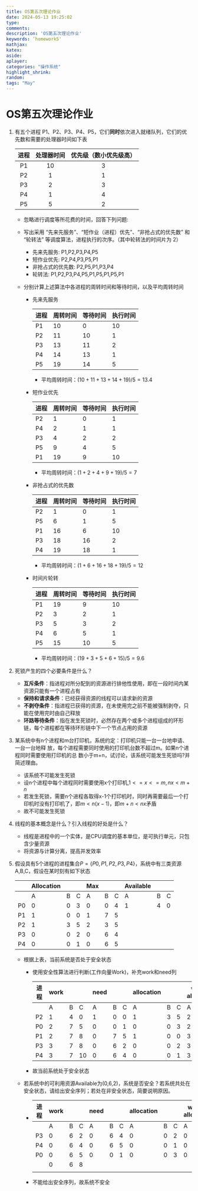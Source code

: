 ```yaml
---
title: OS第五次理论作业
date: 2024-05-13 19:25:02
type:
comments: 
description: 'OS第五次理论作业'
keywords: ‘homework5'
mathjax:
katex:
aside:
aplayer:
categories: "操作系统"
highlight_shrink:
random:
tags: "May"
---
```


# OS第五次理论作业

1. 有五个进程 P1、P2、P3、P4、P5，它们**同时**依次进入就绪队列，它们的优先数和需要的处理器时间如下表

   | 进程 | 处理器时间 | 优先级（数小优先级高） |
   | :--: | :--------: | :--------------------: |
   |  P1  |     10     |           3            |
   |  P2  |     1      |           1            |
   |  P3  |     2      |           3            |
   |  P4  |     1      |           4            |
   |  P5  |     5      |           2            |

   - 忽略进行调度等所花费的时间，回答下列问题:

   - 写出采用 “先来先服务”、“短作业（进程）优先”、“非抢占式的优先数” 和 “轮转法” 等调度算法，进程执行的次序。（其中轮转法的时间片为 2）

     - 先来先服务: P1,P2,P3,P4,P5
     - 短作业优先: P2,P4,P3,P5,P1
     - 非抢占式的优先数: P2,P5,P1,P3,P4
     - 轮转法: P1,P2,P3,P4,P5,P1,P5,P1,P5,P1

   - 分别计算上述算法中各进程的周转时间和等待时间，以及平均周转时间

     * 先来先服务

       | 进程 | 周转时间 | 等待时间 | 执行时间 |
       | ---- | -------- | -------- | -------- |
       | P1   | 10       | 0        | 10       |
       | P2   | 11       | 10       | 1        |
       | P3   | 13       | 11       | 2        |
       | P4   | 14       | 13       | 1        |
       | P5   | 19       | 14       | 5        |

       * 平均周转时间：$(10+11+13+14+19)/5=13.4$

     * 短作业优先

       | 进程 | 周转时间 | 等待时间 | 执行时间 |
       | ---- | -------- | -------- | -------- |
       | P2   | 1        | 0        | 1        |
       | P4   | 2        | 1        | 1        |
       | P3   | 4        | 2        | 2        |
       | P5   | 9        | 4        | 5        |
       | P1   | 19       | 9        | 10       |

       * 平均周转时间：$(1+2+4+9+19)/5=7$

     * 非抢占式的优先数

       | 进程 | 周转时间 | 等待时间 | 执行时间 |
       | ---- | -------- | -------- | -------- |
       | P2   | 1        | 0        | 1        |
       | P5   | 6        | 1        | 5        |
       | P1   | 16       | 6        | 10       |
       | P3   | 18       | 16       | 2        |
       | P4   | 19       | 18       | 1        |

       * 平均周转时间：$(1+6+16+18+19)/5=12$​

     * 时间片轮转

       | 进程 | 周转时间 | 等待时间 | 执行时间 |
       | ---- | -------- | -------- | -------- |
       | P1   | 19       | 9        | 10       |
       | P2   | 3        | 2        | 1        |
       | P3   | 5        | 3        | 2        |
       | P4   | 6        | 5        | 1        |
       | P5   | 15       | 10       | 5        |

       * 平均周转时间：$(19+3+5+6+15)/5=9.6$​

2. 死锁产生的四个必要条件是什么？

   * **互斥条件**：指进程对所分配到的资源进行排他性使用，即在一段时间内某资源只能有一个进程占有
   * **保持和请求条件**：已经获得资源的线程可以请求新的资源
   * **不剥夺条件**：指进程已获得的资源，在未使用完之前不能被强制剥夺，只能在使用完时由自己释放
   * **环路等待条件**：指在发生死锁时，必然存在两个或多个进程组成的环形链，每个进程都在等待环形链中下一个节点占用的资源

3. 某系统中有n个进程和m台打印机，系统约定：打印机只能一台一台地申请、一台一台地释 放，每个进程需要同时使用的打印机台数不超过m。如果n个进程同时需要使用打印机的总 数小于m+n，试讨论，该系统可能发生死锁吗?并简述理由。

   * 该系统不可能发生死锁
   * 设n个进程中每个进程同时需要使用x个打印机,$1<=x<=m,nx<m+n$​
   * 若发生死锁，需要n个进程各取得x-1个打印机时，同时再需要最后一个打印机时没有打印机了，即$m < n(x-1)$，即$m+n<nx$矛盾
   * 故不可能发生死锁

4. 线程的基本概念是什么？引入线程的好处是什么？

   * 线程是进程中的一个实体，是CPU调度的基本单位，是可执行单元，只包含少量资源
   * 将资源与计算分离，提高并发效率

5. 假设具有5个进程的进程集合$P=\{P0,P1,P2,P3,P4\}$​，系统中有三类资源A,B,C，假设在某时刻有如下状态

   |      | Allocation |      |      | Max  |      |      | Available |      |      |
   | ---- | ---------- | ---- | ---- | ---- | ---- | ---- | --------- | ---- | ---- |
   |      | A          | B    | C    | A    | B    | C    | A         | B    | C    |
   | P0   | 0          | 0    | 3    | 0    | 0    | 4    | 1         | 4    | 0    |
   | P1   | 1          | 0    | 0    | 1    | 7    | 5    |           |      |      |
   | P2   | 1          | 3    | 5    | 2    | 3    | 5    |           |      |      |
   | P3   | 0          | 0    | 2    | 0    | 6    | 4    |           |      |      |
   | P4   | 0          | 0    | 1    | 0    | 6    | 5    |           |      |      |

   * 根据上表，当前系统是否处于安全状态

     * 使用安全性算法进行判断(工作向量Work)，补充work和need列

       | 进程 | work |      |      | need |      |      | allocation |      |      | work + allocation |      |      | finish |
       | ---- | ---- | ---- | ---- | ---- | ---- | ---- | ---------- | ---- | ---- | ----------------- | ---- | ---- | ------ |
       |      | A    | B    | C    | A    | B    | C    | A          | B    | C    | A                 | B    | C    |        |
       | P2   | 1    | 4    | 0    | 1    | 0    | 0    | 1          | 3    | 5    | 2                 | 7    | 5    | true   |
       | P0   | 2    | 7    | 5    | 0    | 0    | 1    | 0          | 0    | 3    | 2                 | 7    | 8    | true   |
       | P1   | 2    | 7    | 8    | 0    | 7    | 5    | 1          | 0    | 0    | 3                 | 7    | 8    | true   |
       | P3   | 3    | 7    | 8    | 0    | 6    | 2    | 0          | 0    | 2    | 3                 | 7    | 10   | true   |
       | P4   | 3    | 7    | 10   | 0    | 6    | 4    | 0          | 0    | 1    | 3                 | 6    | 11   | true   |

     * 故当前系统处于安全状态

   * 若系统中的可利用资源Available为(0,6,2)，系统是否安全？若系统共处在安全状态，请给出安全序列；若处在非安全状态，简要说明原因。

     * | 进程 | work |      |      | need |      |      | allocation |      |      | work + allocation |      |      | finish |
       | ---- | ---- | ---- | ---- | ---- | ---- | ---- | ---------- | ---- | ---- | ----------------- | ---- | ---- | ------ |
       |      | A    | B    | C    | A    | B    | C    | A          | B    | C    | A                 | B    | C    |        |
       | P3   | 0    | 6    | 2    | 0    | 6    | 4    | 0          | 0    | 2    | 0                 | 6    | 4    | true   |
       | P4   | 0    | 6    | 4    | 0    | 6    | 5    | 0          | 0    | 1    | 0                 | 6    | 5    | true   |
       | P0   | 0    | 6    | 5    | 0    | 0    | 1    | 0          | 0    | 3    | 0                 | 6    | 8    | true   |
       |      | 0    | 6    | 8    |      |      |      |            |      |      |                   |      |      |        |
       |      |      |      |      |      |      |      |            |      |      |                   |      |      |        |

     * 不能给出安全序列，故系统不安全


